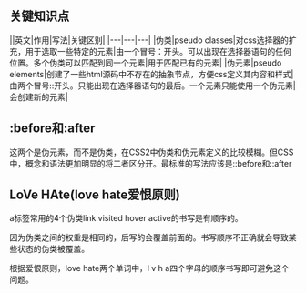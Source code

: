 ## 关键知识点

||英文|作用|写法|关键区别|
|---|---|---|
|伪类|pseudo classes|对css选择器的扩充，用于选取一些特定的元素|由一个冒号：开头。可以出现在选择器语句的任何位置。多个伪类可以匹配到同一个元素|用于匹配已有的元素|
|伪元素|pseudo elements|创建了一些html源码中不存在的抽象节点，方便css定义其内容和样式|由两个冒号::开头。只能出现在选择器语句的最后。一个元素只能使用一个伪元素|会创建新的元素|
## :before和:after
这两个是伪元素，而不是伪类，在CSS2中伪类和伪元素定义的比较模糊。但CSS中，概念和语法更加明显的将二者区分开。最标准的写法应该是::before和::after

## LoVe HAte(love hate爱恨原则)
a标签常用的4个伪类link visited hover active的书写是有顺序的。

因为伪类之间的权重是相同的，后写的会覆盖前面的。书写顺序不正确就会导致某些状态的伪类被覆盖。

根据爱恨原则，love hate两个单词中，l v h a四个字母的顺序书写即可避免这个问题。